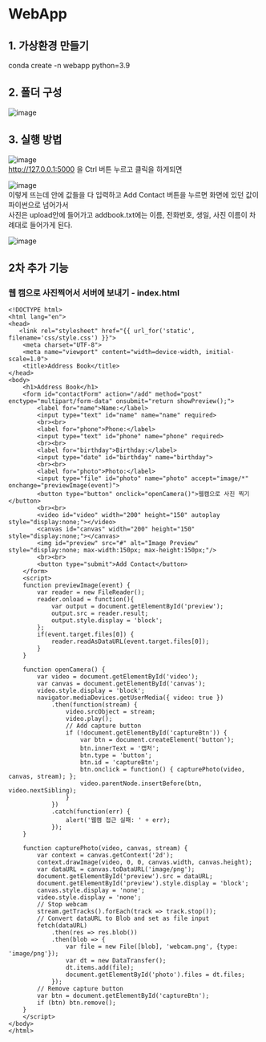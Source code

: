 # WebApp  

## 1. 가상환경 만들기  
conda create -n webapp python=3.9  

## 2. 폴더 구성  
![image](https://github.com/user-attachments/assets/c343171d-203c-487e-a109-594ab2c819bd)

## 3. 실행 방법  
![image](https://github.com/user-attachments/assets/45809733-304e-41c7-94de-d881e3ee3ab8)  
http://127.0.0.1:5000 을 Ctrl 버튼 누르고 클릭을 하게되면  

![image](https://github.com/user-attachments/assets/4d8df820-6d45-499f-a6a5-d7e8314b9eef)  
이렇게 뜨는데 안에 값들을 다 입력하고 Add Contact 버튼을 누르면 화면에 있던 값이 파이썬으로 넘어가서  
사진은 upload안에 들어가고 addbook.txt에는 이름, 전화번호, 생일, 사진 이름이 차례대로 들어가게 된다.

![image](https://github.com/user-attachments/assets/98624b80-1e67-4a8f-9202-9df90ca30866)


## 2차 추가 기능
### 웹 캠으로 사진찍어서 서버에 보내기 - index.html
```
<!DOCTYPE html>
<html lang="en">
<head>
   <link rel="stylesheet" href="{{ url_for('static', filename='css/style.css') }}">
    <meta charset="UTF-8">
    <meta name="viewport" content="width=device-width, initial-scale=1.0">
    <title>Address Book</title>
</head>
<body>
    <h1>Address Book</h1>
    <form id="contactForm" action="/add" method="post" enctype="multipart/form-data" onsubmit="return showPreview();">
        <label for="name">Name:</label>
        <input type="text" id="name" name="name" required>
        <br><br>
        <label for="phone">Phone:</label>
        <input type="text" id="phone" name="phone" required>
        <br><br>
        <label for="birthday">Birthday:</label>
        <input type="date" id="birthday" name="birthday">
        <br><br>
        <label for="photo">Photo:</label>
        <input type="file" id="photo" name="photo" accept="image/*" onchange="previewImage(event)">
        <button type="button" onclick="openCamera()">웹캠으로 사진 찍기</button>
        <br><br>
        <video id="video" width="200" height="150" autoplay style="display:none;"></video>
        <canvas id="canvas" width="200" height="150" style="display:none;"></canvas>
        <img id="preview" src="#" alt="Image Preview" style="display:none; max-width:150px; max-height:150px;"/>
        <br><br>
        <button type="submit">Add Contact</button>
    </form>
    <script>
    function previewImage(event) {
        var reader = new FileReader();
        reader.onload = function(){
            var output = document.getElementById('preview');
            output.src = reader.result;
            output.style.display = 'block';
        };
        if(event.target.files[0]) {
            reader.readAsDataURL(event.target.files[0]);
        }
    }

    function openCamera() {
        var video = document.getElementById('video');
        var canvas = document.getElementById('canvas');
        video.style.display = 'block';
        navigator.mediaDevices.getUserMedia({ video: true })
            .then(function(stream) {
                video.srcObject = stream;
                video.play();
                // Add capture button
                if (!document.getElementById('captureBtn')) {
                    var btn = document.createElement('button');
                    btn.innerText = '캡처';
                    btn.type = 'button';
                    btn.id = 'captureBtn';
                    btn.onclick = function() { capturePhoto(video, canvas, stream); };
                    video.parentNode.insertBefore(btn, video.nextSibling);
                }
            })
            .catch(function(err) {
                alert('웹캠 접근 실패: ' + err);
            });
    }

    function capturePhoto(video, canvas, stream) {
        var context = canvas.getContext('2d');
        context.drawImage(video, 0, 0, canvas.width, canvas.height);
        var dataURL = canvas.toDataURL('image/png');
        document.getElementById('preview').src = dataURL;
        document.getElementById('preview').style.display = 'block';
        canvas.style.display = 'none';
        video.style.display = 'none';
        // Stop webcam
        stream.getTracks().forEach(track => track.stop());
        // Convert dataURL to Blob and set as file input
        fetch(dataURL)
            .then(res => res.blob())
            .then(blob => {
                var file = new File([blob], 'webcam.png', {type: 'image/png'});
                var dt = new DataTransfer();
                dt.items.add(file);
                document.getElementById('photo').files = dt.files;
            });
        // Remove capture button
        var btn = document.getElementById('captureBtn');
        if (btn) btn.remove();
    }
    </script>
</body>
</html>
```
